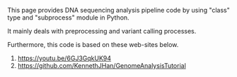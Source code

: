 This page provides DNA sequencing analysis pipeline code by using "class" type and "subprocess" module in Python.

It mainly deals with preprocessing and variant calling processes.

Furthermore, this code is based on these web-sites below.
1. https://youtu.be/6GJ3GqkUK94 
2. https://github.com/KennethJHan/GenomeAnalysisTutorial
